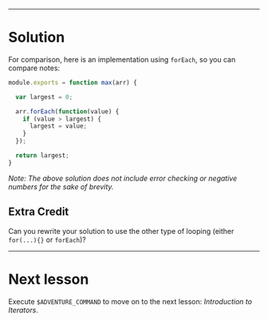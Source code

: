 ----

# Solution

For comparison, here is an implementation using `forEach`, so you can compare
notes:

```js
module.exports = function max(arr) {

  var largest = 0;

  arr.forEach(function(value) {
    if (value > largest) {
      largest = value;
    }
  });

  return largest;
}
```

_Note: The above solution does not include error checking or negative numbers
for the sake of brevity._

## Extra Credit

Can you rewrite your solution to use the other type of looping (either
`for(...){}` or `forEach`)?

----

# Next lesson

Execute `$ADVENTURE_COMMAND` to move on to the next lesson: _Introduction to
Iterators_.
